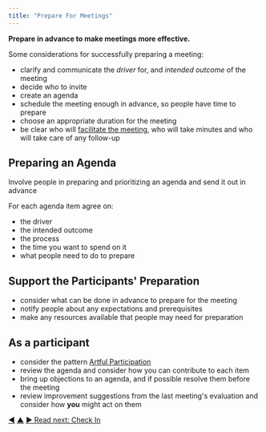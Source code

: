 ```yaml
---
title: "Prepare For Meetings"
---
```



**Prepare in advance to make meetings more effective.**

Some considerations for successfully preparing a meeting:

- clarify and communicate the <dfn data-info="Driver: A person’s or a group&#x27;s motive for responding to a specific situation.">driver</dfn> for, and <dfn data-info="Intended Outcome: The expected result of an agreement, action, project or strategy.">intended outcome</dfn> of the meeting
- decide who to invite
- create an agenda
- schedule the meeting enough in advance, so people have time to prepare
- choose an appropriate duration for the meeting
- be clear who will [facilitate the meeting](facilitate-meetings.html), who will take minutes and who will take care of any follow-up

## Preparing an Agenda

Involve people in preparing and prioritizing an agenda and send it out in advance

For each agenda item agree on:

- the driver
- the intended outcome
- the process
- the time you want to spend on it
- what people need to do to prepare

## Support the Participants' Preparation

- consider what can be done in advance to prepare for the meeting
- notify people about any expectations and prerequisites
- make any resources available that people may need for preparation

## As a participant

- consider the pattern [Artful Participation](artful-participation.html)
- review the agenda and consider how you can contribute to each item
- bring up objections to an agenda, and if possible resolve them before the meeting
- review improvement suggestions from the last meeting's evaluation and consider how **you** might act on them


<div class="bottom-nav">
<a href="facilitate-meetings.html" title="Back to: Facilitate Meetings">◀</a> <a href="meeting-practices.html" title="Up: Meeting Practices">▲</a> <a href="check-in.html" title="">▶ Read next: Check In</a>
</div>


<script type="text/javascript">
Mousetrap.bind('g n', function() {
    window.location.href = 'check-in.html';
    return false;
});
</script>

